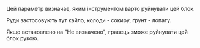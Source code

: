 Цей параметр визначає, яким інструментом варто руйнувати цей блок.

Руди застосовують тут кайло, колоди - сокиру, ґрунт - лопату.

Якщо встановлено на "Не визначено", гравець зможе руйнувати цей блок рукою.
